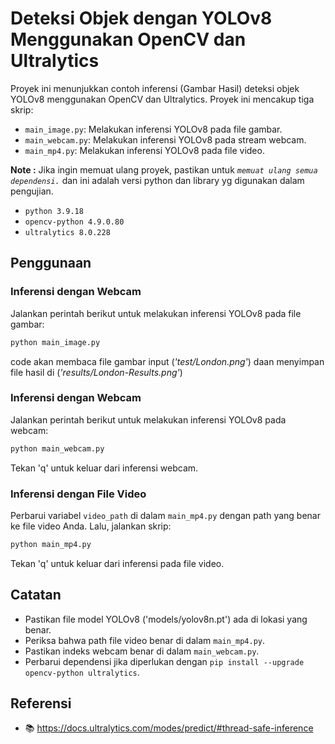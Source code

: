 # Deteksi Objek dengan YOLOv8 Menggunakan OpenCV dan Ultralytics

Proyek ini menunjukkan contoh inferensi (Gambar Hasil) deteksi objek YOLOv8 menggunakan OpenCV dan Ultralytics. Proyek ini mencakup tiga skrip:
- `main_image.py`: Melakukan inferensi YOLOv8 pada file gambar.
- `main_webcam.py`: Melakukan inferensi YOLOv8 pada stream webcam.
- `main_mp4.py`: Melakukan inferensi YOLOv8 pada file video.

**Note :** Jika ingin memuat ulang proyek, pastikan untuk *`memuat ulang semua dependensi.`* dan ini adalah versi python dan library yg digunakan dalam pengujian.
- `python 3.9.18`
- `opencv-python 4.9.0.80`
- `ultralytics 8.0.228`

## Penggunaan

### Inferensi dengan Webcam

Jalankan perintah berikut untuk melakukan inferensi YOLOv8 pada file gambar:

```bash
python main_image.py
```

code akan membaca file gambar input (*'test/London.png'*) daan menyimpan file hasil di (*'results/London-Results.png'*)

### Inferensi dengan Webcam

Jalankan perintah berikut untuk melakukan inferensi YOLOv8 pada webcam:

```bash
python main_webcam.py
```

Tekan 'q' untuk keluar dari inferensi webcam.

### Inferensi dengan File Video

Perbarui variabel `video_path` di dalam `main_mp4.py` dengan path yang benar ke file video Anda. Lalu, jalankan skrip:

```bash
python main_mp4.py
```

Tekan 'q' untuk keluar dari inferensi pada file video.

## Catatan

- Pastikan file model YOLOv8 ('models/yolov8n.pt') ada di lokasi yang benar.
- Periksa bahwa path file video benar di dalam `main_mp4.py`.
- Pastikan indeks webcam benar di dalam `main_webcam.py`.
- Perbarui dependensi jika diperlukan dengan `pip install --upgrade opencv-python ultralytics`.

## Referensi
- 📚 https://docs.ultralytics.com/modes/predict/#thread-safe-inference